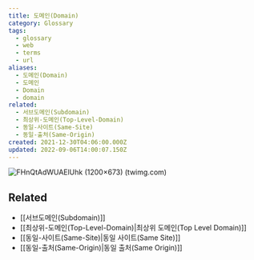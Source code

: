 ```yaml
---
title: 도메인(Domain)
category: Glossary
tags:
  - glossary
  - web
  - terms
  - url
aliases:
  - 도메인(Domain)
  - 도메인
  - Domain
  - domain
related:
  - 서브도메인(Subdomain)
  - 최상위-도메인(Top-Level-Domain)
  - 동일-사이트(Same-Site)
  - 동일-출처(Same-Origin)
created: 2021-12-30T04:06:00.000Z
updated: 2022-09-06T14:00:07.150Z
---
```


![FHnQtAdWUAElUhk (1200×673) (twimg.com)](https://pbs.twimg.com/media/FHnQtAdWUAElUhk?format=jpg&name=medium)

## Related

- [[서브도메인(Subdomain)]]
- [[최상위-도메인(Top-Level-Domain)|최상위 도메인(Top Level Domain)]]
- [[동일-사이트(Same-Site)|동일 사이트(Same Site)]]
- [[동일-출처(Same-Origin)|동일 출처(Same Origin)]]
